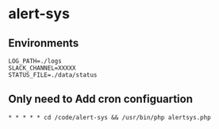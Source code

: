 # alert-sys

## Environments

```
LOG_PATH=./logs
SLACK_CHANNEL=XXXXX
STATUS_FILE=./data/status
```

## Only need to Add cron configuartion

```
* * * * * cd /code/alert-sys && /usr/bin/php alertsys.php
```
